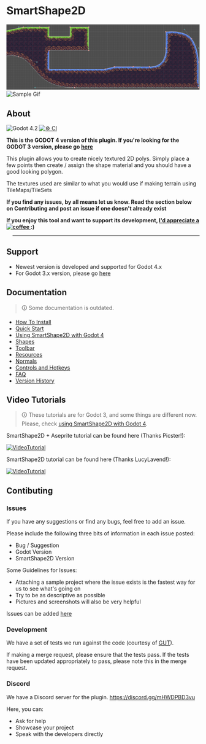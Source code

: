 # SmartShape2D

![Sample Image](./documentation/imgs/sample.png)
![Sample Gif](./documentation/imgs/sample.gif)

## About

![Godot 4.2](https://img.shields.io/badge/Godot-v4.2.x-%23478cbf?logo=godot-engine&logoColor=white)
[![⚙️ CI](https://github.com/SirRamEsq/SmartShape2D/actions/workflows/ci.yml/badge.svg)](https://github.com/SirRamEsq/SmartShape2D/actions/workflows/ci.yml)

**This is the GODOT 4 version of this plugin.
If you're looking for the GODOT 3 version, please go [here](https://github.com/SirRamEsq/SmartShape2D/tree/Godot3-latest)**

This plugin allows you to create nicely textured 2D polys.
Simply place a few points then create / assign the shape material and you should have a good looking polygon.

The textures used are similar to what you would use if making terrain using TileMaps/TileSets


**If you find any issues, by all means let us know.
Read the section below on Contributing and post an issue if one doesn't already exist**

**If you enjoy this tool and want to support its development, [I'd appreciate a coffee ](https://www.buymeacoffee.com/SirRamESQ) :)**
<a href="https://www.buymeacoffee.com/SirRamESQ">
  <img src="https://cdn.buymeacoffee.com/buttons/v2/default-yellow.png" align="left" height="48">
</a>

---

## Support

- Newest version is developed and supported for Godot 4.x
- For Godot 3.x version, please go [here](https://github.com/SirRamEsq/SmartShape2D/tree/Godot3-latest)

## Documentation
> 🛈 Some documentation is outdated.

- [How To Install](./documentation/Install.md)
- [Quick Start](./documentation/Quickstart.md)
- [Using SmartShape2D with Godot 4](./documentation/Godot4.md)
- [Shapes](./documentation/Shapes.md)
- [Toolbar](./documentation/Toolbar.md)
- [Resources](./documentation/Resources.md)
- [Normals](./documentation/Normals.md)
- [Controls and Hotkeys](./documentation/Controls.md)
- [FAQ](./documentation/FAQ.md)
- [Version History](./documentation/VersionHistory.md)

## Video Tutorials

> 🛈 These tutorials are for Godot 3, and some things are different now.
> Please, check [using SmartShape2D with Godot 4](./documentation/Godot4.md).

SmartShape2D + Aseprite tutorial can be found here (Thanks Picster!):

[![VideoTutorial](https://img.youtube.com/vi/r-pd2yuNPvA/0.jpg)](http://www.youtube.com/watch?v=r-pd2yuNPvA)

SmartShape2D tutorial can be found here (Thanks LucyLavend!):

[![VideoTutorial](https://img.youtube.com/vi/45PldDNCQhw/0.jpg)](https://www.youtube.com/watch?v=45PldDNCQhw)

## Contibuting

### Issues

If you have any suggestions or find any bugs, feel free to add an issue.

Please include the following three bits of information in each issue posted:
- Bug / Suggestion
- Godot Version
- SmartShape2D Version

Some Guidelines for Issues:
- Attaching a sample project where the issue exists is the fastest way for us to see what's going on
- Try to be as descriptive as possible
- Pictures and screenshots will also be very helpful

Issues can be added [here](https://github.com/SirRamEsq/SmartShape2D/issues)

### Development

We have a set of tests we run against the code (courtesy of [GUT](https://github.com/bitwes/Gut)).

If making a merge request, please ensure that the tests pass. If the tests have been updated appropriately to pass, please note this in the merge request.

### Discord

We have a Discord server for the plugin. https://discord.gg/mHWDPBD3vu

Here, you can:
- Ask for help
- Showcase your project
- Speak with the developers directly

